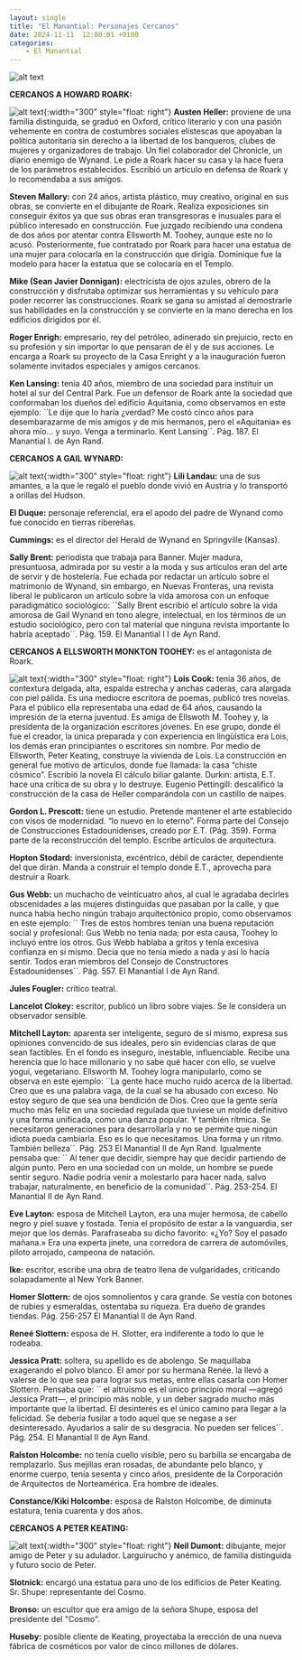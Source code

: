 ```yaml
---
layout: single
title: "El Manantial: Personajes Cercanos"
date: 2024-11-11  12:00:01 +0100
categories: 
    - El Manantial
---
```

![alt text](</assets/img/personajes cercanos.png>)


**CERCANOS A HOWARD ROARK:**

![alt text](</assets/img/Roak.png>){:width="300" style="float: right"} 
**Austen Heller:** proviene de una familia distinguida, se graduó en Oxford, crítico literario y con una  pasión vehemente en contra  de costumbres sociales elistescas que apoyaban la política autoritaria sin derecho a la libertad de los banqueros, clubes de mujeres y  organizadores de trabajo. Un fiel colaborador del Chronicle, un diario enemigo de Wynand. Le pide a Roark hacer su casa y la hace fuera de los parámetros establecidos. Escribió un artículo en defensa de Roark y lo recomendaba a sus amigos.


**Steven Mallory:** con 24 años, artista plástico, muy creativo, original en sus obras, se convierte en el dibujante de Roark. Realiza exposiciones sin conseguir éxitos ya que sus obras eran transgresoras e inusuales para el público interesado en construcción. Fue juzgado recibiendo una condena de dos años por atentar contra Ellsworth  M. Toohey, aunque este no lo acusó. Posteriormente,  fue contratado por Roark para hacer una estatua de una mujer para colocarla en la construcción que dirigía. Dominique fue la modelo para hacer la estatua que se colocaría en el Templo.


**Mike (Sean Javier Donnigan):** electricista de ojos azules, obrero de la construcción y disfrutaba optimizar sus herramientas y su vehículo para poder recorrer las construcciones.  Roark se gana su amistad al demostrarle sus habilidades en la construcción y se convierte en la mano derecha en los edificios dirigidos por él.


**Roger Enrigh:** empresario, rey del petróleo, adinerado sin prejuicio, recto en su profesión y sin importar lo que pensaran de él y de sus acciones. Le encarga a Roark su proyecto de la Casa Enright y a la inauguración fueron  solamente invitados especiales y amigos cercanos.


**Ken Lansing:**  tenía 40 años, miembro de una sociedad para instituir un hotel al sur del Central Park. Fue un defensor de Roark ante la sociedad que conformaban los dueños del edificio Aquitania, como observamos en este ejemplo: ´´Le dije que lo haría ¿verdad? Me costó cinco años para desembarazarme de mis amigos y de mis hermanos, pero el «Aquitania» es ahora mío... y suyo. Venga a terminarlo. Kent Lansing´´.  Pág. 187.  El Manantial I.  de Ayn Rand.


**CERCANOS A GAIL WYNARD:**

![alt text](</assets/img/Tooghey.png>){:width="300" style="float: right"} 
**Lili Landau:** una de sus amantes, a la que le regaló el pueblo donde vivió en Austria  y lo transportó a orillas del Hudson. 


**El Duque:** personaje referencial, era el apodo del padre de Wynand como fue  conocido en tierras ribereñas.


**Cummings:** es el director del Herald de Wynand en Springville (Kansas). 


**Sally Brent:** periodista que trabaja para Banner. Mujer madura, presuntuosa, admirada por su vestir a la moda y sus artículos eran del arte de servir y de hostelería.  Fue echada por redactar un artículo sobre el matrimonio de Wynand, sin embargo, en Nuevas Fronteras, una revista liberal  le publicaron un artículo sobre la vida amorosa con un enfoque paradigmático sociológico: ´´Sally Brent escribió el artículo sobre la vida amorosa de Gail Wynand en tono alegre, intelectual, en los términos de un estudio sociológico, pero con tal material que ninguna revista importante lo habría aceptado´´.   Pág. 159.  El Manantial I I  de Ayn Rand.


**CERCANOS A  ELLSWORTH MONKTON TOOHEY:** es el antagonista de Roark. 


![alt text](</assets/img/Gail.png>){:width="300" style="float: right"} 
**Lois Cook:** tenía 36 años, de contextura delgada, alta, espalda estrecha y anchas caderas, cara alargada con piel pálida. Es una mediocre escritora de poemas, publicó tres novelas. Para el público ella representaba una edad de 64 años, causando la impresión de la eterna juventud. Es amiga de Ellswoth M. Toohey  y,  la presidenta de la organización escritores jóvenes. En ese grupo, donde él fue el creador, la única preparada y con experiencia en lingüística era Lois, los demás eran principiantes o escritores sin nombre. Por medio de Ellsworth, Peter Keating, construye la vivienda de Lois. La construcción en general fue motivo de artículos, donde fue llamada:  la casa “chiste cósmico”.   Escribió la novela El cálculo biliar galante.
Durkin: artista,  E.T. hace una crítica de su obra y lo destruye.
Eugenio Pettingill:  descalificó la construcción de la casa de Heller comparándola con un castillo de naipes. 


**Gordon L. Prescott:** tiene un estudio. Pretende mantener el arte establecido con visos de modernidad. “lo nuevo en lo eterno”. Forma parte del Consejo de Construcciones Estadounidenses, creado por E.T. (Pág. 359). Forma parte de la reconstrucción del templo. Escribe artículos de arquitectura.


**Hopton Stodard:**  inversionista, excéntrico, débil de carácter, dependiente del que dirán. Manda a construir el templo donde E.T., aprovecha para destruir a Roark.


**Gus Webb:**  un muchacho de veinticuatro años, al cual le agradaba decirles obscenidades a las mujeres distinguidas que pasaban por la calle, y que nunca había hecho ningún trabajo arquitectónico propio, como observamos en este ejemplo:  ´´ Tres de estos hombres tenían una buena reputación social y profesional: Gus Webb no tenía nada; por esta causa, Toohey lo incluyó entre los otros. Gus Webb hablaba a gritos y tenía excesiva confianza en sí mismo. Decía que no tenía miedo a nada y así lo hacía sentir. Todos eran miembros del Consejo de Constructores Estadounidenses´´.  Pág. 557.  El Manantial I de Ayn Rand.


**Jules Fougler:**   crítico teatral.


**Lancelot Clokey:**   escritor, publicó un libro sobre viajes. Se le considera un observador sensible.


**Mitchell Layton:**   aparenta ser inteligente, seguro de sí mismo, expresa sus opiniones convencido de sus ideales, pero sin evidencias claras de que sean factibles. En el fondo es inseguro, inestable, influenciable. Recibe una herencia que lo hace millonario y no sabe qué hacer con ello, se vuelve yogui, vegetariano. Ellsworth M. Toohey logra manipularlo, como se observa en este ejemplo:   ´´La gente hace mucho ruido acerca de la libertad. Creo que es una palabra vaga, de la cual se ha abusado con exceso. No estoy seguro de que sea una bendición de Dios. Creo que la gente sería mucho más feliz en una sociedad regulada que tuviese un molde definitivo y una forma unificada, como una danza popular. Y también rítmica. Se necesitaron generaciones para desarrollarla y no se permite que ningún idiota pueda cambiarla. Eso es lo que necesitamos. Una forma y un ritmo. También belleza´´. Pág. 253  El Manantial II  de Ayn Rand. 
Igualmente pensaba que:  ´´ Al tener que decidir, siempre hay que decidir partiendo de algún punto. Pero en una sociedad con un molde, un hombre se puede sentir seguro. Nadie podría venir a molestarlo para hacer nada, salvo trabajar, naturalmente, en beneficio de la comunidad´´. Pág. 253-254.  El Manantial II  de Ayn Rand.


**Eve Layton:**  esposa de Mitchell Layton, era una mujer hermosa, de cabello negro y piel suave y tostada. Tenía el propósito de estar a la vanguardia, ser mejor que los demás. Parafraseaba su dicho favorito: «¿Yo? Soy el pasado mañana.» Era una experta jinete, una corredora de carrera de automóviles, piloto arrojado, campeona de natación. 


**Ike:** escritor, escribe una obra de teatro llena de vulgaridades, criticando solapadamente al  New  York  Banner.


**Homer Slottern:** de ojos somnolientos y cara grande. Se vestía con botones de rubíes y esmeraldas, ostentaba su riqueza.  Era  dueño de grandes tiendas.  Pág. 256-257  El Manantial II  de Ayn Rand.


**Reneé Slottern:**  esposa de H. Slotter, era indiferente a todo lo que le rodeaba. 


**Jessica Pratt:** soltera, su apellido es de abolengo. Se maquillaba exagerando el polvo blanco. El amor por su hermana Renée. la llevó a valerse de lo que sea para lograr sus metas, entre ellas casarla con Homer Slottern.  Pensaba que: ´´ el altruismo es el único principio moral —agregó Jessica Pratt—, el principio más noble, y un deber sagrado mucho más importante que la libertad. El desinterés es el único camino para llegar a la felicidad. Se debería fusilar a todo aquel que se negase a ser desinteresado. Ayudarlos a salir de su desgracia. No pueden ser felices´´. Pág.  254.  El Manantial II    de Ayn Rand.


**Ralston Holcombe:**  no tenía cuello visible, pero su barbilla se encargaba de remplazarlo. Sus mejillas eran rosadas, de abundante pelo blanco, y enorme  cuerpo,  tenía sesenta y cinco años, presidente  de la Corporación  de Arquitectos de Norteamérica.  Era hombre de ideales.


**Constance/Kiki  Holcombe:**  esposa de Ralston Holcombe, de diminuta estatura,  tenía cuarenta y dos años.


**CERCANOS A PETER KEATING:**

![alt text](</assets/img/Peter.png>){:width="300" style="float: right"} 
**Neil Dumont:**  dibujante, mejor amigo de Peter y su adulador. Larguirucho y anémico, de familia distinguida y futuro socio de Peter.


**Slotnick:** encargó una estatua para uno de los edificios de Peter Keating.
Sr. Shupe: representante del Cosmo.


**Bronso:**  un escultor que era amigo de la  señora Shupe, esposa del presidente del "Cosmo".


**Huseby:**  posible cliente  de Keating, proyectaba la erección de una nueva fábrica de cosméticos por valor de cinco millones de dólares.


